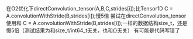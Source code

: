 在O2优化下directConvolution_tensor(A,B,C,strides[i]);比Tensor1D<double> C = A.convolutionWithStride(B,strides[i]);慢5倍
尝试在directConvolution_tensor使用和 C = A.convolutionWithStride(B,strides[i]);一样的数据结构size_t，还是慢5倍（测试结果为和size_t/int64_t无关，也和{}无关）
有可能是代码写错了
